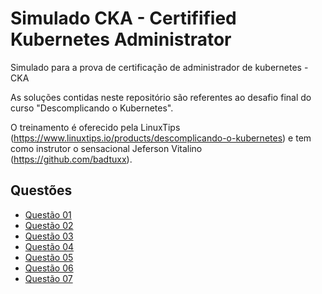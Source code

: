 # Simulado CKA - Certifified Kubernetes Administrator

Simulado para a prova de certificação de administrador de kubernetes - CKA

As soluções contidas neste repositório são referentes ao desafio final do curso "Descomplicando o Kubernetes".

O treinamento é oferecido pela LinuxTips (https://www.linuxtips.io/products/descomplicando-o-kubernetes) e tem como instrutor o sensacional Jeferson Vitalino (https://github.com/badtuxx).

## Questões

- [Questão 01](Questao_01/questao.md)
- [Questão 02](Questao_02/questao.md)
- [Questão 03](Questao_03/questao.md)
- [Questão 04](Questao_04/questao.md)
- [Questão 05](Questao_05/questao.md)
- [Questão 06](Questao_06/questao.md)
- [Questão 07](Questao_07/questao.md)
